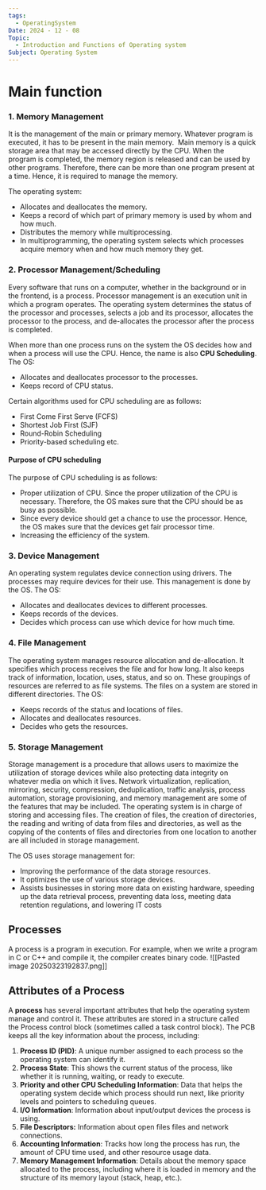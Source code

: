 ```yaml
---
tags:
  - OperatingSystem
Date: 2024 - 12 - 08
Topic:
  - Introduction and Functions of Operating system
Subject: Operating System
---
```

# Main function 
### **1. Memory Management**

It is the management of the main or primary memory. Whatever program is executed, it has to be present in the main memory.  Main memory is a quick storage area that may be accessed directly by the CPU. When the program is completed, the memory region is released and can be used by other programs. Therefore, there can be more than one program present at a time. Hence, it is required to manage the memory.

The operating system:

- Allocates and deallocates the memory.
- Keeps a record of which part of primary memory is used by whom and how much.
- Distributes the memory while multiprocessing.
- In multiprogramming, the operating system selects which processes acquire memory when and how much memory they get.

### **2. Processor Management/Scheduling**

Every software that runs on a computer, whether in the background or in the frontend, is a process. Processor management is an execution unit in which a program operates. The operating system determines the status of the processor and processes, selects a job and its processor, allocates the processor to the process, and de-allocates the processor after the process is completed.

When more than one process runs on the system the OS decides how and when a process will use the CPU. Hence, the name is also **CPU Scheduling**. The OS:

- Allocates and deallocates processor to the processes.
- Keeps record of CPU status.

Certain algorithms used for CPU scheduling are as follows:

- First Come First Serve (FCFS)
- Shortest Job First (SJF)
- Round-Robin Scheduling
- Priority-based scheduling etc.

#### Purpose of CPU scheduling

The purpose of CPU scheduling is as follows:

- Proper utilization of CPU. Since the proper utilization of the CPU is necessary. Therefore, the OS makes sure that the CPU should be as busy as possible.
- Since every device should get a chance to use the processor. Hence, the OS makes sure that the devices get fair processor time.
- Increasing the efficiency of the system.

### **3. Device Management**

An operating system regulates device connection using drivers. The processes may require devices for their use. This management is done by the OS. The OS:

- Allocates and deallocates devices to different processes.
- Keeps records of the devices.
- Decides which process can use which device for how much time.

### **4. File Management**

The operating system manages resource allocation and de-allocation. It specifies which process receives the file and for how long. It also keeps track of information, location, uses, status, and so on. These groupings of resources are referred to as file systems. The files on a system are stored in different directories. The OS:

- Keeps records of the status and locations of files.
- Allocates and deallocates resources.
- Decides who gets the resources.

### **5. Storage Management**

Storage management is a procedure that allows users to maximize the utilization of storage devices while also protecting data integrity on whatever media on which it lives. Network virtualization, replication, mirroring, security, compression, deduplication, traffic analysis, process automation, storage provisioning, and memory management are some of the features that may be included. The operating system is in charge of storing and accessing files. The creation of files, the creation of directories, the reading and writing of data from files and directories, as well as the copying of the contents of files and directories from one location to another are all included in storage management.

The OS uses storage management for:

- Improving the performance of the data storage resources.
- It optimizes the use of various storage devices.
- Assists businesses in storing more data on existing hardware, speeding up the data retrieval process, preventing data loss, meeting data retention regulations, and lowering IT costs

## Processes
A process is a program in execution. For example, when we write a program in C or C++ and compile it, the compiler creates binary code.
![[Pasted image 20250323192837.png]]

## Attributes of a Process

A **process** has several important attributes that help the operating system manage and control it. These attributes are stored in a structure called the Process control block (sometimes called a task control block). The PCB keeps all the key information about the process, including:

1. **Process ID (PID)**: A unique number assigned to each process so the operating system can identify it.
2. **Process State**: This shows the current status of the process, like whether it is running, waiting, or ready to execute.
3. **Priority and other CPU Scheduling Information**: Data that helps the operating system decide which process should run next, like priority levels and pointers to scheduling queues.
4. **I/O Information**: Information about input/output devices the process is using.
5. **File Descriptors:** Information about open files files and network connections.
6. **Accounting Information**: Tracks how long the process has run, the amount of CPU time used, and other resource usage data.
7. **Memory Management Information**: Details about the memory space allocated to the process, including where it is loaded in memory and the structure of its memory layout (stack, heap, etc.).

